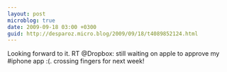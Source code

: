```yaml
---
layout: post
microblog: true
date: 2009-09-18 03:00 +0300
guid: http://desparoz.micro.blog/2009/09/18/t4089852124.html
---
```

Looking forward to it. RT @Dropbox: still waiting on apple to approve my #iphone app :(. crossing fingers for next week!
